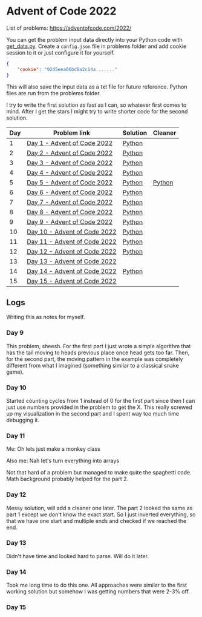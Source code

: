 # Advent of Code 2022
List of problems: https://adventofcode.com/2022/

You can get the problem input data directly into your Python code with [get_data.py](problems/get_data.py). Create a `config.json` file in problems folder and add cookie session to it or just configure it for yourself.
```json
{
	"cookie": "92d5eea06bd8a2c14a......."
}
```
This will also save the input data as a txt file for future reference. Python files are run from the problems folder.

I try to write the first solution as fast as I can, so whatever first comes to mind. After I get the stars I might try to write shorter code for the second solution. 

| Day | Problem link                                                         | Solution                    | Cleaner                     |
| --- | -------------------------------------------------------------------- | --------------------------- | --------------------------- |
| 1   | [Day 1 - Advent of Code 2022](https://adventofcode.com/2022/day/1)   | [Python](problems/day1.py)  |                             |
| 2   | [Day 2 - Advent of Code 2022](https://adventofcode.com/2022/day/2)   | [Python](problems/day2.py)  |                             |
| 3   | [Day 3 - Advent of Code 2022](https://adventofcode.com/2022/day/3)   | [Python](problems/day3.py)  |                             |
| 4   | [Day 4 - Advent of Code 2022](https://adventofcode.com/2022/day/4)   | [Python](problems/day4.py)  |                             |
| 5   | [Day 5 - Advent of Code 2022](https://adventofcode.com/2022/day/5)   | [Python](problems/day5.py)  | [Python](problems/day5b.py) |
| 6   | [Day 6 - Advent of Code 2022](https://adventofcode.com/2022/day/6)   | [Python](problems/day6.py)  |                             |
| 7   | [Day 7 - Advent of Code 2022](https://adventofcode.com/2022/day/7)   | [Python](problems/day7.py)  |                             |
| 8   | [Day 8 - Advent of Code 2022](https://adventofcode.com/2022/day/8)   | [Python](problems/day8.py)  |                             | 
| 9   | [Day 9 - Advent of Code 2022](https://adventofcode.com/2022/day/9)   | [Python](problems/day9.py)  |                             |
| 10  | [Day 10 - Advent of Code 2022](https://adventofcode.com/2022/day/10) | [Python](problems/day10.py) |                             |
| 11  | [Day 11 - Advent of Code 2022](https://adventofcode.com/2022/day/11) | [Python](problems/day11.py) |                             |
| 12  | [Day 12 - Advent of Code 2022](https://adventofcode.com/2022/day/12) | [Python](problems/day12.py) |                             |
| 13  | [Day 13 - Advent of Code 2022](https://adventofcode.com/2022/day/13) |                             |                             |
| 14  | [Day 14 - Advent of Code 2022](https://adventofcode.com/2022/day/14) | [Python](problems/day14.py) |                             |
| 15  | [Day 15 - Advent of Code 2022](https://adventofcode.com/2022/day/15) |                             |                             |


## Logs
Writing this as notes for myself.
### Day 9
This problem, sheesh. For the first part I just wrote a simple algorithm that has the tail moving to heads previous place once head gets too far. Then, for the second part, the moving pattern in the example was completely different from what I imagined (something similar to a classical snake game).

### Day 10
Started counting cycles from 1 instead of 0 for the first part since then I can just use numbers provided in the problem to get the X. 
This really screwed up my visualization in the second part and I spent way too much time debugging it.

### Day 11
Me: Oh lets just make a monkey class

Also me: Nah let's turn everything into arrays

Not that hard of a problem but managed to make quite the spaghetti code. Math background probably helped for the part 2.

### Day 12
Messy solution, will add a cleaner one later. The part 2 looked the same as part 1 except we don't know the exact start. So I just inverted everything, so that we have one start and multiple ends and checked if we reached the end.

### Day 13
Didn't have time and looked hard to parse. Will do it later.

### Day 14
Took me long time to do this one. All approaches were similar to the first working solution but somehow I was getting numbers that were 2-3% off.

### Day 15



